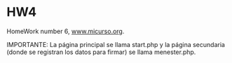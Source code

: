 # HW4
HomeWork number 6, www.micurso.org.



IMPORTANTE: La página principal se llama start.php
y la página secundaria (donde se registran los datos para firmar) se llama menester.php.
